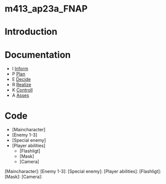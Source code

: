 # m413_ap23a_FNAP

# Introduction

# Documentation
* I [Inform]
* P [Plan]
* E [Decide]
* R [Realize] 
* K [Controll]
* A [Asses]
  
# Code
* [Maincharacter]
* [Enemy 1-3]
* [Special enemy]
* [Player abilities]
  * [Flashligt]
  * [Mask]
  * [Camera]






[Inform]: https://github.com/Maximilian-Noethe/m413_ap23a_FNAP/tree/main/01_documentation/i-nform
[Plan]: https://github.com/Maximilian-Noethe/m413_ap23a_FNAP/tree/main/01_documentation/p-lan
[Decide]: https://github.com/Maximilian-Noethe/m413_ap23a_FNAP/tree/main/01_documentation/e-decide
[Realize]: https://github.com/Maximilian-Noethe/m413_ap23a_FNAP/tree/main/01_documentation/r-ealise
[Controll]: https://github.com/Maximilian-Noethe/m413_ap23a_FNAP/tree/main/01_documentation/k-controll
[Asses]: https://github.com/Maximilian-Noethe/m413_ap23a_FNAP/tree/main/01_documentation/a-sses


[Maincharacter]: 
[Enemy 1-3]:
[Special enemy]:
[Player abilities]: 
[Flashligt]:
[Mask]:
[Camera]:
